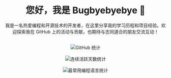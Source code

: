 <!-- 定义 CSS 样式以使内容居中并对齐 -->
<style>
.container {
  display: flex;
  flex-direction: column;
  align-items: center;
  justify-content: center;
  gap: 1rem; /* 为图片之间添加间距 */
}

.text-intro {
  text-align: center;
  max-width: 800px;
  margin: 0 auto;
}
</style>

<div class="container">

  <!-- 自我介绍部分 -->
  <div class="text-intro">
    <h1>您好，我是 Bugbyebyebye 👋</h1>
    <p>
      我是一名热爱编程和开源技术的开发者，在这里分享我的学习历程和项目经验。欢迎探索我在 GitHub 上的活动与贡献，也期待与志同道合的朋友交流互动！
    </p>
  </div>

  <!-- GitHub 统计卡片 -->
  <div>
    <img src="https://github-readme-stats.vercel.app/api?username=Bugbyebyebye&show_icons=true&theme=tokyonight" alt="GitHub 统计" />
  </div>

  <!-- 连续活跃天数统计卡片 -->
  <div>
    <img src="https://github-readme-streak-stats.herokuapp.com/?user=Bugbyebyebye" alt="连续活跃天数统计" />
  </div>

  <!-- 使用率最高的编程语言统计卡片 -->
  <div>
    <img src="https://github-readme-stats.vercel.app/api/top-langs/?username=Bugbyebyebye&hide_title=true&hide_border=true&layout=compact&langs_count=6&text_color=000&icon_color=fff&bg_color=0,52fa5a,4dfcff,c64dff&theme=graywhite" alt="最常用编程语言统计" />
  </div>

  <!-- 添加其他有趣的插件或者项目链接 -->
  
  <!-- 示例：最近提交的项目卡片（如果需要） -->
  <!-- 注意替换 `repo-name` 为您想展示的仓库名 -->
  <!-- <a href="https://github.com/Bugbyebyebye/repo-name">
    <img src="https://shields.io/github/last-commit/Bugbyebyebye/repo-name.svg?style=flat-square&logo=github" alt="最近提交时间" />
  </a> -->

</div>

<!-- 如果需要更多个性化内容，例如社交媒体链接、荣誉徽章等，可以继续在此处添加 -->
